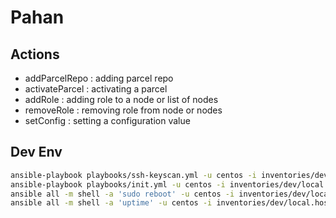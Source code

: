 # Pahan

## Actions

- addParcelRepo <URL> : adding parcel repo
- activateParcel <NAME> : activating a parcel
- addRole <NAME> <HOSTS> : adding role to a node or list of nodes
- removeRole <NAME> <HOSTS> : removing role from node or nodes
- setConfig  <NAME> <VALUE> : setting a configuration value

## Dev Env

```bash
ansible-playbook playbooks/ssh-keyscan.yml -u centos -i inventories/dev/local.hosts
ansible-playbook playbooks/init.yml -u centos -i inventories/dev/local.hosts
ansible all -m shell -a 'sudo reboot' -u centos -i inventories/dev/local.hosts 
ansible all -m shell -a 'uptime' -u centos -i inventories/dev/local.hosts
```

